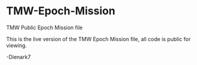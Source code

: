 TMW-Epoch-Mission
=================

TMW Public Epoch Mission file

This is the live version of the TMW Epoch Mission file, all code is public for viewing.

-Dienark7
